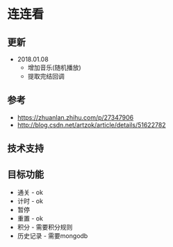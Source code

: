 # 连连看


## 更新

- 2018.01.08
    + 增加音乐(随机播放)
    + 提取完结回调



## 参考
- https://zhuanlan.zhihu.com/p/27347906
- http://blog.csdn.net/artzok/article/details/51622782

## 技术支持


## 目标功能
- 通关 - ok
- 计时 - ok
- 暂停
- 重置 - ok
- 积分 - 需要积分规则
- 历史记录 - 需要mongodb


